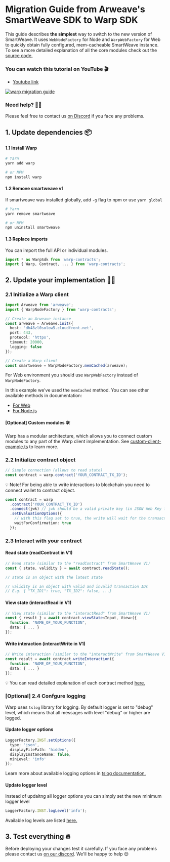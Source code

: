 # Migration Guide from Arweave's SmartWeave SDK to Warp SDK

This guide describes <strong>the simplest</strong> way to switch to the new version of SmartWeave. It uses `WebNodeFactory` for Node and `WarpWebFactory` for Web to quickly obtain fully configured, mem-cacheable SmartWeave instance. To see a more detailed explanation of all the core modules check out the [source code.](https://github.com/redstone-finance/warp)

### You can watch this tutorial on YouTube 🎬

- [Youtube link](https://www.youtube.com/watch?v=fNjUV7mHFqw)

[![warp migration guide](https://img.youtube.com/vi/fNjUV7mHFqw/0.jpg)](https://www.youtube.com/watch?v=fNjUV7mHFqw)

### Need help? 🙋‍♂️

Please feel free to contact us [on Discord](https://redstone.finance/discord) if you face any problems.

## 1. Update dependencies 📦

#### 1.1 Install Warp

```bash
# Yarn
yarn add warp

# or NPM
npm install warp
```

#### 1.2 Remove smartweave v1

If smartweave was installed globally, add `-g` flag to npm or use `yarn global`

```bash
# Yarn
yarn remove smartweave

# or NPM
npm uninstall smartweave
```

#### 1.3 Replace imports

You can import the full API or individual modules.

```typescript
import * as WarpSdk from 'warp-contracts';
import { Warp, Contract, ... } from 'warp-contracts';
```

## 2. Update your implementation 🧑‍💻

### 2.1 Initialize a Warp client

```typescript
import Arweave from 'arweave';
import { WarpNodeFactory } from 'warp-contracts';

// Create an Arweave instance
const arweave = Arweave.init({
  host: 'dh48zl0solow5.cloudfront.net',
  port: 443,
  protocol: 'https',
  timeout: 20000,
  logging: false
});

// Create a Warp client
const smartweave = WarpNodeFactory.memCached(arweave);
```

For Web environment you should use `WarpWebFactory` instead of `WarpNodeFactory`.

In this example we've used the `memCached` method. You can see other available methods in documentation:

- [For Web](https://smartweave.docs.redstone.finance/classes/SmartWeaveWebFactory.html)
- [For Node.js](https://smartweave.docs.redstone.finance/classes/SmartWeaveNodeFactory.html)

#### [Optional] Custom modules 🛠

Warp has a modular architecture, which allows you to connect custom modules to any part of the Warp client implementation. See [custom-client-example.ts](https://github.com/redstone-finance/redstone-smartweave-examples/blob/main/src/custom-client-example.ts) to learn more.

### 2.2 Initialize contract object

```typescript
// Simple connection (allows to read state)
const contract = warp.contract('YOUR_CONTRACT_TX_ID');
```

💡 Note! For being able to write interactions to blockchain you need to connect wallet to contract object.

```typescript
const contract = warp
  .contract('YOUR_CONTRACT_TX_ID')
  .connect(jwk) // jwk should be a valid private key (in JSON Web Key format)
  .setEvaluationOptions({
    // with this flag set to true, the write will wait for the transaction to be confirmed
    waitForConfirmation: true
  });
```

### 2.3 Interact with your contract

#### Read state (readContract in V1)

```typescript
// Read state (similar to the "readContract" from SmartWeave V1)
const { state, validity } = await contract.readState();

// state is an object with the latest state

// validity is an object with valid and invalid transaction IDs
// E.g. { "TX_ID1": true, "TX_ID2": false, ...}
```

#### View state (interactRead in V1)

```typescript
// View state (similar to the "interactRead" from SmartWeave V1)
const { result } = await contract.viewState<Input, View>({
  function: "NAME_OF_YOUR_FUNCTION",
  data: { ... }
});
```

#### Write interaction (interactWrite in V1)

```typescript
// Write interaction (similar to the "interactWrite" from SmartWeave V1)
const result = await contract.writeInteraction({
  function: "NAME_OF_YOUR_FUNCTION",
  data: { ... }
});
```

💡 You can read detailed explanation of each contract method [here.](CONTRACT_METHODS.md)

### [Optional] 2.4 Confgure logging

Warp uses `tslog` library for logging. By default logger is set to "debug" level, which means that all messages with level "debug" or higher are logged.

#### Update logger options

```typescript
LoggerFactory.INST.setOptions({
  type: 'json',
  displayFilePath: 'hidden',
  displayInstanceName: false,
  minLevel: 'info'
});
```

Learn more about available logging options in [tslog documentation.](https://tslog.js.org/tsdoc/interfaces/isettingsparam.html)

#### Update logger level

Instead of updaitng all logger options you can simply set the new minimum logger level

```typescript
LoggerFactory.INST.logLevel('info');
```

Available log levels are listed [here.](https://github.com/redstone-finance/warp/blob/main/src/logging/RedStoneLogger.ts#L1)

## 3. Test everything 🔥

Before deploying your changes test it carefully. If you face any problems please contact us [on our discord](https://redstone.finance/discord). We'll be happy to help 😊
